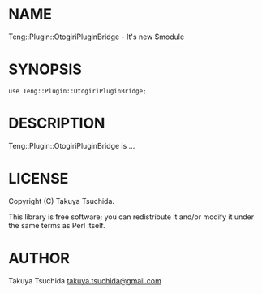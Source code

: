 # NAME

Teng::Plugin::OtogiriPluginBridge - It's new $module

# SYNOPSIS

    use Teng::Plugin::OtogiriPluginBridge;

# DESCRIPTION

Teng::Plugin::OtogiriPluginBridge is ...

# LICENSE

Copyright (C) Takuya Tsuchida.

This library is free software; you can redistribute it and/or modify
it under the same terms as Perl itself.

# AUTHOR

Takuya Tsuchida <takuya.tsuchida@gmail.com>
